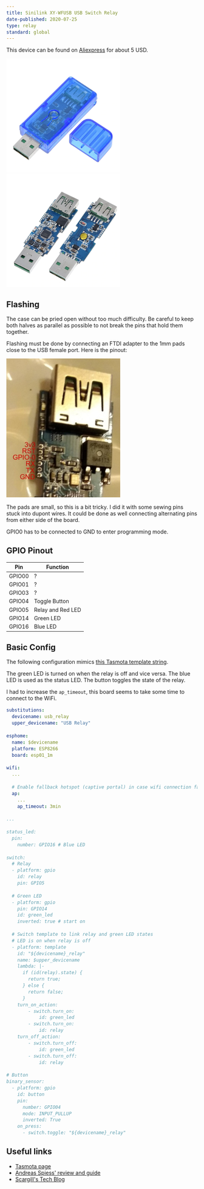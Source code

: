 ```yaml
---
title: Sinilink XY-WFUSB USB Switch Relay
date-published: 2020-07-25
type: relay
standard: global
---
```


This device can be found on [Aliexpress](https://www.aliexpress.com/wholesale?SearchText=Sinilink+XY-WFUSB)
for about 5 USD.

![alt text](Sinilink.png "Product Image")
![alt text](Sinilink_bare.png "Bare PCB")

## Flashing

The case can be pried open without too much difficulty. Be careful to keep both
halves as parallel as possible to not break the pins that hold them together.

Flashing must be done by connecting an FTDI adapter to the 1mm pads close to the
USB female port. Here is the pinout:

![alt text](wfusb_pinout.jpg "Pinout")

The pads are small, so this is a bit tricky. I did it with some sewing pins stuck
into dupont wires. It could be done as well connecting alternating pins from either
side of the board.

GPIO0 has to be connected to GND to enter programming mode.

## GPIO Pinout

| Pin    | Function                    |
| ------ | --------------------------- |
| GPIO00 | ?                           |
| GPIO01 | ?                           |
| GPIO03 | ?                           |
| GPIO04 | Toggle Button               |
| GPIO05 | Relay and Red LED           |
| GPIO14 | Green LED                   |
| GPIO16 | Blue LED                    |

## Basic Config

The following configuration mimics [this Tasmota template string](https://templates.blakadder.com/sinilink_XY-WFUSB.html).

The green LED is turned on when the relay is off and vice versa. The blue LED
is used as the status LED. The button toggles the state of the relay.

I had to increase the `ap_timeout`, this board seems to take some time to connect to the WiFi.

```yaml
substitutions:
  devicename: usb_relay
  upper_devicename: "USB Relay"

esphome:
  name: $devicename
  platform: ESP8266
  board: esp01_1m

wifi:
  ...

  # Enable fallback hotspot (captive portal) in case wifi connection fails
  ap:
    ...
    ap_timeout: 3min

...

status_led:
  pin:
    number: GPIO16 # Blue LED

switch:
  # Relay
  - platform: gpio
    id: relay
    pin: GPIO5

  # Green LED
  - platform: gpio
    pin: GPIO14
    id: green_led
    inverted: true # start on

  # Switch template to link relay and green LED states
  # LED is on when relay is off
  - platform: template
    id: "${devicename}_relay"
    name: $upper_devicename
    lambda: |-
      if (id(relay).state) {
        return true;
      } else {
        return false;
      }
    turn_on_action:
        - switch.turn_on:
            id: green_led
        - switch.turn_on:
            id: relay
    turn_off_action:
        - switch.turn_off:
            id: green_led
        - switch.turn_off:
            id: relay

# Button
binary_sensor:
  - platform: gpio
    id: button
    pin:
      number: GPIO04
      mode: INPUT_PULLUP
      inverted: True
    on_press:
      - switch.toggle: "${devicename}_relay"
```

## Useful links

* [Tasmota page](https://templates.blakadder.com/sinilink_XY-WFUSB.html)
* [Andreas Spiess' review and guide](https://www.youtube.com/watch?v=lrHhn2AVzSA)
* [Scargill's Tech Blog](https://tech.scargill.net/aliexpress-sinilink-wifi-usb-controller/)
